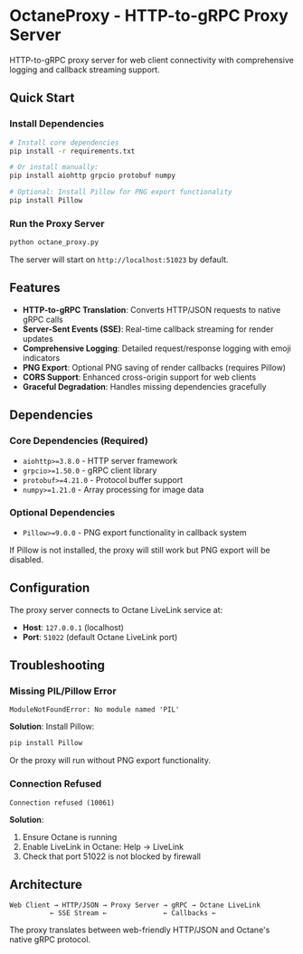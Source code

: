 # OctaneProxy - HTTP-to-gRPC Proxy Server

HTTP-to-gRPC proxy server for web client connectivity with comprehensive logging and callback streaming support.

## Quick Start

### Install Dependencies

```bash
# Install core dependencies
pip install -r requirements.txt

# Or install manually:
pip install aiohttp grpcio protobuf numpy

# Optional: Install Pillow for PNG export functionality
pip install Pillow
```

### Run the Proxy Server

```bash
python octane_proxy.py
```

The server will start on `http://localhost:51023` by default.

## Features

- **HTTP-to-gRPC Translation**: Converts HTTP/JSON requests to native gRPC calls
- **Server-Sent Events (SSE)**: Real-time callback streaming for render updates
- **Comprehensive Logging**: Detailed request/response logging with emoji indicators
- **PNG Export**: Optional PNG saving of render callbacks (requires Pillow)
- **CORS Support**: Enhanced cross-origin support for web clients
- **Graceful Degradation**: Handles missing dependencies gracefully

## Dependencies

### Core Dependencies (Required)
- `aiohttp>=3.8.0` - HTTP server framework
- `grpcio>=1.50.0` - gRPC client library
- `protobuf>=4.21.0` - Protocol buffer support
- `numpy>=1.21.0` - Array processing for image data

### Optional Dependencies
- `Pillow>=9.0.0` - PNG export functionality in callback system

If Pillow is not installed, the proxy will still work but PNG export will be disabled.

## Configuration

The proxy server connects to Octane LiveLink service at:
- **Host**: `127.0.0.1` (localhost)
- **Port**: `51022` (default Octane LiveLink port)

## Troubleshooting

### Missing PIL/Pillow Error
```
ModuleNotFoundError: No module named 'PIL'
```

**Solution**: Install Pillow:
```bash
pip install Pillow
```

Or the proxy will run without PNG export functionality.

### Connection Refused
```
Connection refused (10061)
```

**Solution**: 
1. Ensure Octane is running
2. Enable LiveLink in Octane: Help → LiveLink
3. Check that port 51022 is not blocked by firewall

## Architecture

```
Web Client → HTTP/JSON → Proxy Server → gRPC → Octane LiveLink
          ← SSE Stream ←              ← Callbacks ←
```

The proxy translates between web-friendly HTTP/JSON and Octane's native gRPC protocol.